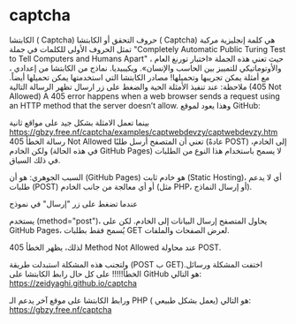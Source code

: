 # captcha
الكابتشا ( Captcha)  حروف التحقق أو الكابتشا ( Captcha) هي كلمة إنجليزية مركبة تمثل الحروف الأولى للكلمات في جملة  "Completely Automatic Public Turing Test to Tell Computers and Humans Apart" ،  حيث تعني هذه الجملة «اختبار تورنغ العام والأوتوماتيكي للتمييز بين الحاسب والإنسان».  ويكيبيديا.
نماذج من الكابتشا  من إعدادي ، مع أمثلة يمكن تجريبها وتحميلها!
مصادر الكابتشا التي استخدمتها يمكن تحميلها أيضاً.
ملاحظة: عند تنفيذ الأمثلة الحية والضغط على زر ارسال تظهر الرسالة التالية (405 Not Allowed)
A 405 error happens when a web browser sends a request using an HTTP method that the server doesn’t allow.
وهذا يعود لموقع GitHub: 

بينما تعمل الامثلة بشكل جيد على مواقع ثانية https://gbzy.free.nf/captcha/examples/captwebdevzy/captwebdevzy.htm
رسالة الخطأ 405 Not Allowed تعني أن المتصفح أرسل طلبًا (عادةً POST) إلى الخادم،
ولكن الخادم (في هذه الحالة GitHub Pages) لا يسمح باستخدام هذا النوع من الطلبات في ذلك السياق.

السبب الجوهري: هو أن (GitHub Pages) هو خادم ثابت (Static Hosting)، أي لا يدعم طلبات (POST) أو أي معالجة من جانب الخادم (مثل PHP، أو إرسال النماذج).

عندما تضغط على زر "إرسال" في نموذج <form> يستخدم (method="post")، 
يحاول المتصفح إرسال البيانات إلى الخادم.
لكن على GitHub Pages، يُسمح فقط بطلبات GET لعرض الصفحات والملفات.

لذلك، يظهر الخطأ 405 Method Not Allowed عند محاولة POST.

ولتجنب هذه المشكلة  استبدلت طريقة (POST ب GET).اختفت المشكلة ورسائل الخطأ!!!!!
على كل حال رابط الكابتشا على GitHub هو التالي:     https://zeidyaghi.github.io/captcha

ورابط الكابتشا على موقع آخر يدعم الـ PHP ( يعمل بشكل طبيعي) هو التالي:   https://gbzy.free.nf/captcha

